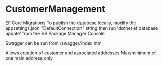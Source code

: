 # CustomerManagement

EF Core Migrations
To publish the database locally, modify the appsettings.json "DefaultConnection" string then run 'dotnet ef database update' from the VS Package Manager Console

Swagger can be run from /swagger/index.html

Allows creation of customer and associated addresses
Max/minimum of one main address only

